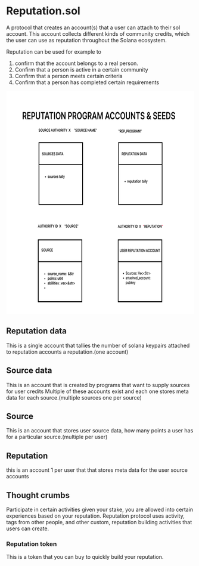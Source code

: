 # Reputation.sol

A protocol that creates an account(s) that a user can attach to their sol account. This account collects different kinds of community credits, 
which the user can use as reputation throughout the Solana ecosystem.

Reputation can be used for example to
 <ol>
    <li/>confirm that the account belongs to a real person.</li>
    <li/>Confirm that a person is active in a certain community</li>
    <li/>Confirm that a person meets certain criteria</li>
    <li/>Confirm that a person has completed certain requirements</li>
 </ol>

<img src="../../images/Reputation.png" width ="700px" height="600px">

## Reputation data
This is a single account that tallies the number of solana keypairs attached to reputation accounts 
a reputation.(one account)

## Source data
This is an account that is created by programs that want to supply sources for user credits
Multiple of these accounts exist and each one stores meta data for each source.(multiple sources one per source)

## Source
This is an account that stores user source data, how many points a user has for a particular 
source.(multiple per user)

## Reputation 
this is an account 1 per user that that stores meta data for the user source accounts 

## Thought crumbs 
Participate in certain activities given your stake,
you are allowed into certain experiences based on your reputation.
Reputation protocol uses activity, tags from other people,
and other custom, reputation building activities that users can create.

### Reputation token
This is a token that you can buy to quickly build your reputation.

